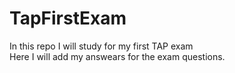 # TapFirstExam
In this repo I will study for my first TAP exam <br/>
Here I will add my answears for the exam questions.